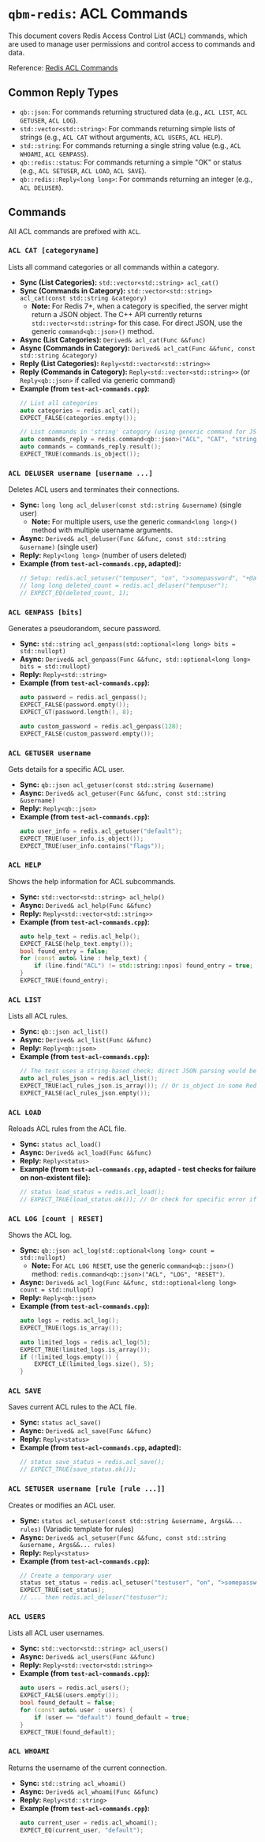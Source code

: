 # `qbm-redis`: ACL Commands

This document covers Redis Access Control List (ACL) commands, which are used to manage user permissions and control access to commands and data.

Reference: [Redis ACL Commands](https://redis.io/commands/?group=acl)

## Common Reply Types

*   `qb::json`: For commands returning structured data (e.g., `ACL LIST`, `ACL GETUSER`, `ACL LOG`).
*   `std::vector<std::string>`: For commands returning simple lists of strings (e.g., `ACL CAT` without arguments, `ACL USERS`, `ACL HELP`).
*   `std::string`: For commands returning a single string value (e.g., `ACL WHOAMI`, `ACL GENPASS`).
*   `qb::redis::status`: For commands returning a simple "OK" or status (e.g., `ACL SETUSER`, `ACL LOAD`, `ACL SAVE`).
*   `qb::redis::Reply<long long>`: For commands returning an integer (e.g., `ACL DELUSER`).

## Commands

All ACL commands are prefixed with `ACL`.

### `ACL CAT [categoryname]`

Lists all command categories or all commands within a category.

*   **Sync (List Categories):** `std::vector<std::string> acl_cat()`
*   **Sync (Commands in Category):** `std::vector<std::string> acl_cat(const std::string &category)`
    *   **Note:** For Redis 7+, when a category is specified, the server might return a JSON object. The C++ API currently returns `std::vector<std::string>` for this case. For direct JSON, use the generic `command<qb::json>()` method.
*   **Async (List Categories):** `Derived& acl_cat(Func &&func)`
*   **Async (Commands in Category):** `Derived& acl_cat(Func &&func, const std::string &category)`
*   **Reply (List Categories):** `Reply<std::vector<std::string>>`
*   **Reply (Commands in Category):** `Reply<std::vector<std::string>>` (or `Reply<qb::json>` if called via generic command)
*   **Example (from `test-acl-commands.cpp`):**
    ```cpp
    // List all categories
    auto categories = redis.acl_cat();
    EXPECT_FALSE(categories.empty());

    // List commands in 'string' category (using generic command for JSON)
    auto commands_reply = redis.command<qb::json>("ACL", "CAT", "string");
    auto commands = commands_reply.result();
    EXPECT_TRUE(commands.is_object());
    ```

### `ACL DELUSER username [username ...]`

Deletes ACL users and terminates their connections.

*   **Sync:** `long long acl_deluser(const std::string &username)` (single user)
    *   **Note:** For multiple users, use the generic `command<long long>()` method with multiple username arguments.
*   **Async:** `Derived& acl_deluser(Func &&func, const std::string &username)` (single user)
*   **Reply:** `Reply<long long>` (number of users deleted)
*   **Example (from `test-acl-commands.cpp`, adapted):**
    ```cpp
    // Setup: redis.acl_setuser("tempuser", "on", ">somepassword", "+@all");
    // long long deleted_count = redis.acl_deluser("tempuser");
    // EXPECT_EQ(deleted_count, 1);
    ```

### `ACL GENPASS [bits]`

Generates a pseudorandom, secure password.

*   **Sync:** `std::string acl_genpass(std::optional<long long> bits = std::nullopt)`
*   **Async:** `Derived& acl_genpass(Func &&func, std::optional<long long> bits = std::nullopt)`
*   **Reply:** `Reply<std::string>`
*   **Example (from `test-acl-commands.cpp`):**
    ```cpp
    auto password = redis.acl_genpass();
    EXPECT_FALSE(password.empty());
    EXPECT_GT(password.length(), 8);

    auto custom_password = redis.acl_genpass(128);
    EXPECT_FALSE(custom_password.empty());
    ```

### `ACL GETUSER username`

Gets details for a specific ACL user.

*   **Sync:** `qb::json acl_getuser(const std::string &username)`
*   **Async:** `Derived& acl_getuser(Func &&func, const std::string &username)`
*   **Reply:** `Reply<qb::json>`
*   **Example (from `test-acl-commands.cpp`):**
    ```cpp
    auto user_info = redis.acl_getuser("default");
    EXPECT_TRUE(user_info.is_object());
    EXPECT_TRUE(user_info.contains("flags"));
    ```

### `ACL HELP`

Shows the help information for ACL subcommands.

*   **Sync:** `std::vector<std::string> acl_help()`
*   **Async:** `Derived& acl_help(Func &&func)`
*   **Reply:** `Reply<std::vector<std::string>>`
*   **Example (from `test-acl-commands.cpp`):**
    ```cpp
    auto help_text = redis.acl_help();
    EXPECT_FALSE(help_text.empty());
    bool found_entry = false;
    for (const auto& line : help_text) {
        if (line.find("ACL") != std::string::npos) found_entry = true;
    }
    EXPECT_TRUE(found_entry);
    ```

### `ACL LIST`

Lists all ACL rules.

*   **Sync:** `qb::json acl_list()`
*   **Async:** `Derived& acl_list(Func &&func)`
*   **Reply:** `Reply<qb::json>`
*   **Example (from `test-acl-commands.cpp`):**
    ```cpp
    // The test uses a string-based check; direct JSON parsing would be:
    auto acl_rules_json = redis.acl_list();
    EXPECT_TRUE(acl_rules_json.is_array()); // Or is_object in some Redis versions
    EXPECT_FALSE(acl_rules_json.empty());
    ```

### `ACL LOAD`

Reloads ACL rules from the ACL file.

*   **Sync:** `status acl_load()`
*   **Async:** `Derived& acl_load(Func &&func)`
*   **Reply:** `Reply<status>`
*   **Example (from `test-acl-commands.cpp`, adapted - test checks for failure on non-existent file):**
    ```cpp
    // status load_status = redis.acl_load();
    // EXPECT_TRUE(load_status.ok()); // Or check for specific error if file doesn't exist
    ```

### `ACL LOG [count | RESET]`

Shows the ACL log.

*   **Sync:** `qb::json acl_log(std::optional<long long> count = std::nullopt)`
    *   **Note:** For `ACL LOG RESET`, use the generic `command<qb::json>()` method: `redis.command<qb::json>("ACL", "LOG", "RESET")`.
*   **Async:** `Derived& acl_log(Func &&func, std::optional<long long> count = std::nullopt)`
*   **Reply:** `Reply<qb::json>`
*   **Example (from `test-acl-commands.cpp`):**
    ```cpp
    auto logs = redis.acl_log();
    EXPECT_TRUE(logs.is_array());

    auto limited_logs = redis.acl_log(5);
    EXPECT_TRUE(limited_logs.is_array());
    if (!limited_logs.empty()) {
        EXPECT_LE(limited_logs.size(), 5);
    }
    ```

### `ACL SAVE`

Saves current ACL rules to the ACL file.

*   **Sync:** `status acl_save()`
*   **Async:** `Derived& acl_save(Func &&func)`
*   **Reply:** `Reply<status>`
*   **Example (from `test-acl-commands.cpp`, adapted):**
    ```cpp
    // status save_status = redis.acl_save();
    // EXPECT_TRUE(save_status.ok());
    ```

### `ACL SETUSER username [rule [rule ...]]`

Creates or modifies an ACL user.

*   **Sync:** `status acl_setuser(const std::string &username, Args&&... rules)` (Variadic template for rules)
*   **Async:** `Derived& acl_setuser(Func &&func, const std::string &username, Args&&... rules)`
*   **Reply:** `Reply<status>`
*   **Example (from `test-acl-commands.cpp`):**
    ```cpp
    // Create a temporary user
    status set_status = redis.acl_setuser("testuser", "on", ">somepassword", "allkeys", "+@all");
    EXPECT_TRUE(set_status);
    // ... then redis.acl_deluser("testuser");
    ```

### `ACL USERS`

Lists all ACL user usernames.

*   **Sync:** `std::vector<std::string> acl_users()`
*   **Async:** `Derived& acl_users(Func &&func)`
*   **Reply:** `Reply<std::vector<std::string>>`
*   **Example (from `test-acl-commands.cpp`):**
    ```cpp
    auto users = redis.acl_users();
    EXPECT_FALSE(users.empty());
    bool found_default = false;
    for (const auto& user : users) {
        if (user == "default") found_default = true;
    }
    EXPECT_TRUE(found_default);
    ```

### `ACL WHOAMI`

Returns the username of the current connection.

*   **Sync:** `std::string acl_whoami()`
*   **Async:** `Derived& acl_whoami(Func &&func)`
*   **Reply:** `Reply<std::string>`
*   **Example (from `test-acl-commands.cpp`):**
    ```cpp
    auto current_user = redis.acl_whoami();
    EXPECT_EQ(current_user, "default");
    ``` 